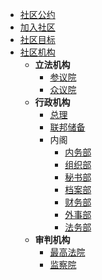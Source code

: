 * [社区公约](/zh/)
* [加入社区](/zh/join)
* [社区目标](/zh/mission)
* [社区机构](/zh/team)
  * **立法机构**
    * [参议院](zh/senate)
    * [众议院](zh/opinion)
  * **行政机构**
    * [总理](zh/premier)
    * [联邦储备](zh/reserve)
    * 内阁
      * [内务部](zh/interior)
      * [组织部](zh/manpower)
      * [秘书部](zh/secretary)
      * [档案部](zh/archives)
      * [财务部](zh/finance)
      * [外事部](zh/diplomacy)
      * [法务部](zh/statute)
  * **审判机构**
    * [最高法院](zh/court)
    * [监察院](zh/supervision)